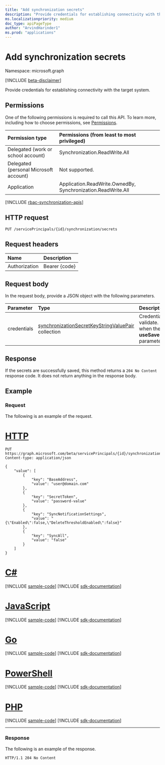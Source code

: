 ```yaml
---
title: "Add synchronization secrets"
description: "Provide credentials for establishing connectivity with the target system."
ms.localizationpriority: medium
doc_type: apiPageType
author: "ArvindHarinder1"
ms.prod: "applications"
---
```


# Add synchronization secrets

Namespace: microsoft.graph

[!INCLUDE [beta-disclaimer](../../includes/beta-disclaimer.md)]

Provide credentials for establishing connectivity with the target system.

## Permissions
One of the following permissions is required to call this API. To learn more, including how to choose permissions, see [Permissions](/graph/permissions-reference).

|Permission type|Permissions (from least to most privileged)|
|:---|:---|
|Delegated (work or school account)|Synchronization.ReadWrite.All|
|Delegated (personal Microsoft account)|Not supported.|
|Application|Application.ReadWrite.OwnedBy, Synchronization.ReadWrite.All|

[!INCLUDE [rbac-synchronization-apis](../includes/rbac-for-apis/rbac-synchronization-apis.md)]

## HTTP request
<!-- { "blockType": "ignored" } -->
```http
PUT /servicePrincipals/{id}/synchronization/secrets
```

## Request headers
| Name       | Description|
|:---------------|:----------|
| Authorization  | Bearer {code}|

## Request body
In the request body, provide a JSON object with the following parameters.

| Parameter	   | Type	|Description|
|:---------------|:--------|:----------|
|credentials|[synchronizationSecretKeyStringValuePair](../resources/synchronization-synchronizationsecretkeystringvaluepair.md) collection|Credentials to validate. Ignored when the **useSavedCredentials** parameter is `true`.|

## Response
If the secrets are successfully saved, this method returns a `204 No Content` response code. It does not return anything in the response body.

## Example

### Request
The following is an example of the request.


# [HTTP](#tab/http)
<!-- {
  "blockType": "request",
  "name": "synchronization_secrets"
}-->
```http
PUT https://graph.microsoft.com/beta/servicePrincipals/{id}/synchronization/secrets
Content-type: application/json

{
    "value": [
        {
            "key": "BaseAddress",
            "value": "user@domain.com"
        },
        {
            "key": "SecretToken",
            "value": "password-value"
        },
        {
            "key": "SyncNotificationSettings",
            "value": "{\"Enabled\":false,\"DeleteThresholdEnabled\":false}"
        },
        {
            "key": "SyncAll",
            "value": "false"
        }
    ]
}
```

# [C#](#tab/csharp)
[!INCLUDE [sample-code](../includes/snippets/csharp/synchronization-secrets-csharp-snippets.md)]
[!INCLUDE [sdk-documentation](../includes/snippets/snippets-sdk-documentation-link.md)]

# [JavaScript](#tab/javascript)
[!INCLUDE [sample-code](../includes/snippets/javascript/synchronization-secrets-javascript-snippets.md)]
[!INCLUDE [sdk-documentation](../includes/snippets/snippets-sdk-documentation-link.md)]

# [Go](#tab/go)
[!INCLUDE [sample-code](../includes/snippets/go/synchronization-secrets-go-snippets.md)]
[!INCLUDE [sdk-documentation](../includes/snippets/snippets-sdk-documentation-link.md)]

# [PowerShell](#tab/powershell)
[!INCLUDE [sample-code](../includes/snippets/powershell/synchronization-secrets-powershell-snippets.md)]
[!INCLUDE [sdk-documentation](../includes/snippets/snippets-sdk-documentation-link.md)]

# [PHP](#tab/php)
[!INCLUDE [sample-code](../includes/snippets/php/synchronization-secrets-php-snippets.md)]
[!INCLUDE [sdk-documentation](../includes/snippets/snippets-sdk-documentation-link.md)]

---

### Response
The following is an example of the response. 
<!-- {
  "blockType": "response"
} -->
```http
HTTP/1.1 204 No Content
```

<!-- uuid: 8fcb5dbc-d5aa-4681-8e31-b001d5168d79
2015-10-25 14:57:30 UTC -->
<!--
{
  "type": "#page.annotation",
  "description": "synchronization: secrets",
  "keywords": "",
  "section": "documentation",
  "tocPath": "",
  "suppressions": [
  ]
}
-->

